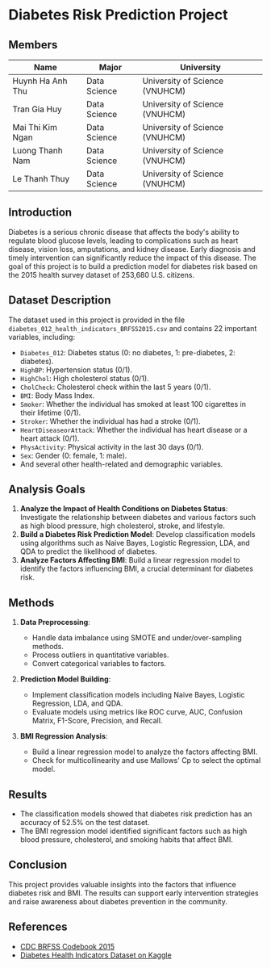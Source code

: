 # Diabetes Risk Prediction Project
## Members
| **Name**| **Major**| **University**|
|-|-|-|
| Huynh Ha Anh Thu      | Data Science  | University of Science (VNUHCM) |
| Tran Gia Huy          | Data Science  | University of Science (VNUHCM) |
| Mai Thi Kim Ngan      | Data Science  | University of Science (VNUHCM) |
| Luong Thanh Nam       | Data Science  | University of Science (VNUHCM) |
| Le Thanh Thuy         | Data Science  | University of Science (VNUHCM) |



## Introduction
Diabetes is a serious chronic disease that affects the body's ability to regulate blood glucose levels, leading to complications such as heart disease, vision loss, amputations, and kidney disease. Early diagnosis and timely intervention can significantly reduce the impact of this disease. The goal of this project is to build a prediction model for diabetes risk based on the 2015 health survey dataset of 253,680 U.S. citizens.

## Dataset Description
The dataset used in this project is provided in the file `diabetes_012_health_indicators_BRFSS2015.csv` and contains 22 important variables, including:
- `Diabetes_012`: Diabetes status (0: no diabetes, 1: pre-diabetes, 2: diabetes).
- `HighBP`: Hypertension status (0/1).
- `HighChol`: High cholesterol status (0/1).
- `CholCheck`: Cholesterol check within the last 5 years (0/1).
- `BMI`: Body Mass Index.
- `Smoker`: Whether the individual has smoked at least 100 cigarettes in their lifetime (0/1).
- `Stroker`: Whether the individual has had a stroke (0/1).
- `HeartDiseaseorAttack`: Whether the individual has heart disease or a heart attack (0/1).
- `PhysActivity`: Physical activity in the last 30 days (0/1).
- `Sex`: Gender (0: female, 1: male).
- And several other health-related and demographic variables.

## Analysis Goals
1. **Analyze the Impact of Health Conditions on Diabetes Status**: Investigate the relationship between diabetes and various factors such as high blood pressure, high cholesterol, stroke, and lifestyle.
2. **Build a Diabetes Risk Prediction Model**: Develop classification models using algorithms such as Naive Bayes, Logistic Regression, LDA, and QDA to predict the likelihood of diabetes.
3. **Analyze Factors Affecting BMI**: Build a linear regression model to identify the factors influencing BMI, a crucial determinant for diabetes risk.

## Methods
1. **Data Preprocessing**:
   - Handle data imbalance using SMOTE and under/over-sampling methods.
   - Process outliers in quantitative variables.
   - Convert categorical variables to factors.

2. **Prediction Model Building**:
   - Implement classification models including Naive Bayes, Logistic Regression, LDA, and QDA.
   - Evaluate models using metrics like ROC curve, AUC, Confusion Matrix, F1-Score, Precision, and Recall.

3. **BMI Regression Analysis**:
   - Build a linear regression model to analyze the factors affecting BMI.
   - Check for multicollinearity and use Mallows' Cp to select the optimal model.

## Results
- The classification models showed that diabetes risk prediction has an accuracy of 52.5% on the test dataset.
- The BMI regression model identified significant factors such as high blood pressure, cholesterol, and smoking habits that affect BMI.

## Conclusion
This project provides valuable insights into the factors that influence diabetes risk and BMI. The results can support early intervention strategies and raise awareness about diabetes prevention in the community.

## References
- [CDC BRFSS Codebook 2015](https://www.cdc.gov/brfss/annual_data/2015/pdf/codebook15_llcp.pdf)
- [Diabetes Health Indicators Dataset on Kaggle](https://www.kaggle.com/datasets/alexteboul/diabetes-health-indicators-dataset?select=diabetes_012_health_indicators_BRFSS2015.csv)
